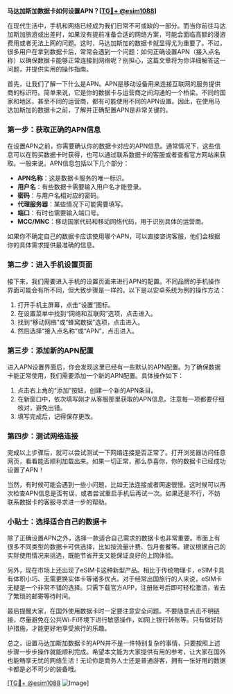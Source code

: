**马达加斯加数据卡如何设置APN？[[TG💪+ @esim1088](https://t.me/s/esim1088)]**

在现代生活中，手机和网络已经成为我们日常不可或缺的一部分。而当你前往马达加斯加旅游或出差时，如果没有提前准备合适的网络方案，可能会面临高额的漫游费用或者无法上网的问题。这时，马达加斯加的数据卡就显得尤为重要了。不过，很多用户在拿到数据卡后，常常会遇到一个问题：如何正确设置APN（接入点名称）以确保数据卡能够正常连接到网络呢？别担心，这篇文章将为你详细解答这一问题，并提供实用的操作指南。

首先，让我们了解一下什么是APN。APN是移动设备用来连接互联网的服务提供商的标识符。简单来说，它是你的数据卡与运营商之间沟通的一个桥梁。不同的国家和地区，甚至不同的运营商，都有可能使用不同的APN设置。因此，在使用马达加斯加的数据卡之前，了解并正确配置APN是非常关键的。

### 第一步：获取正确的APN信息

在设置APN之前，你需要确认你的数据卡对应的APN信息。通常情况下，这些信息可以在购买数据卡时获得，也可以通过联系数据卡的客服或者查看官方网站来获取。一般来说，APN信息包括以下几个部分：

- **APN名称**：这是数据卡服务的唯一标识。
- **用户名**：有些数据卡需要输入用户名才能登录。
- **密码**：与用户名相对应的密码。
- **代理服务器**：某些情况下可能需要填写。
- **端口**：有时也需要输入端口号。
- **MCC/MNC**：移动国家代码和移动网络代码，用于识别具体的运营商。

如果你不确定自己的数据卡应该使用哪个APN，可以直接咨询客服，他们会根据你的具体需求提供最准确的信息。

### 第二步：进入手机设置页面

接下来，我们需要进入手机的设置页面来进行APN的配置。不同品牌的手机操作界面可能会有所不同，但大致步骤是一样的。以下是以安卓系统为例的操作方法：

1. 打开手机主屏幕，点击“设置”图标。
2. 在设置菜单中找到“网络和互联网”选项，点击进入。
3. 找到“移动网络”或“蜂窝数据”选项，点击进入。
4. 然后选择“接入点名称”或“APN”，点击进入。

### 第三步：添加新的APN配置

进入APN设置界面后，你会发现这里已经有一些默认的APN配置。为了确保数据卡能正常使用，我们需要添加一个新的APN配置。具体操作如下：

1. 点击右上角的“添加”按钮，创建一个新的APN条目。
2. 在新窗口中，依次填写刚才从客服那里获取的APN信息。注意每一项都要仔细核对，避免出错。
3. 填写完成后，记得保存更改。

### 第四步：测试网络连接

完成以上步骤后，就可以尝试测试一下网络连接是否正常了。打开浏览器访问任意网页，看看能否顺利加载出来。如果一切正常，那么恭喜你，你的数据卡已经成功设置了APN！

当然，有时候可能会遇到一些小问题，比如无法连接或者网速很慢。这时候可以再次检查APN信息是否有误，或者尝试重启手机后再试一次。如果还是不行，不妨联系数据卡的客服寻求进一步的帮助。

### 小贴士：选择适合自己的数据卡

除了正确设置APN之外，选择一款适合自己需求的数据卡也非常重要。市面上有很多不同类型的数据卡可供选择，比如按流量计费、包月套餐等。建议根据自己的实际使用情况来挑选，既能节省开支又能保证良好的上网体验。

另外，现在市场上还出现了eSIM卡这种新型产品。相比于传统物理卡，eSIM卡具有体积小巧、无需更换实体卡等诸多优点。对于经常出国旅行的人来说，eSIM卡无疑是一个非常不错的选择。只需下载官方APP，注册账号后即可轻松激活，省去了繁琐的邮寄等待时间。

最后提醒大家，在国外使用数据卡时一定要注意安全问题。不要随意点击不明链接，尽量避免在公共Wi-Fi环境下进行敏感操作，如网上银行转账等。只有做好防护措施，才能更好地享受旅行的乐趣。

总之，设置马达加斯加数据卡的APN并不是一件特别复杂的事情，只要按照上述步骤一步步操作就能顺利完成。希望本文能为大家提供有用的参考，让大家在国外也能畅享无忧的网络生活！无论你是商务人士还是普通游客，拥有一张好用的数据卡都是必不可少的装备哦。

[[TG💪+ @esim1088](https://t.me/s/esim1088) ![Image](https://i.postimg.cc/4NQfJmqS/Snipaste-2025-05-13-00-14-12.png)]
